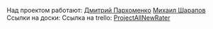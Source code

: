 Над проектом работают:
  [Дмитрий Пархоменко](https://github.com/AllNewParkhom)
  [Михаил Шарапов](https://github.com/OoOofRobLox)
Ссылки на доски:
 Ссылка на trello: [ProjectAllNewRater](https://trello.com/fnkdev_)
